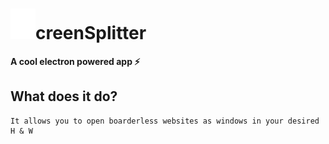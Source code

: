 # <img src="./logo.svg" width="40">creenSplitter

**A cool electron powered app :zap:**

## What does it do?

``` 
It allows you to open boarderless websites as windows in your desired H & W
```




